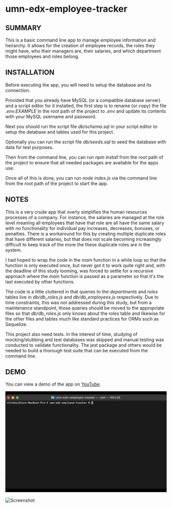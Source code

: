 # umn-edx-employee-tracker

## SUMMARY
This is a basic command line app to manage employee information and heirarchy.  It allows for the creation of employee records, the roles they might have, who their managers are, their salaries, and which department those employees and roles belong.

## INSTALLATION
Before executing the app, you will need to setup the database and its connection.

Provided that you already have MySQL (or a compatible database server) and a script editor for it installed, the first step is to rename (or copy) the file *.env.EXAMPLE* in the root path of the project to *.env* and update its contents with your MySQL username and password.

Next you should run the script file *db/schema.sql* in your script editor to setup the database and tables used for this project.

Optionally you can run the script file *db/seeds.sql* to seed the database with data for test purposes.

Then from the command line, you can run *npm install* from the root path of the project to ensure that all needed packages are available for the apps use.

Once all of this is done, you can run *node index.js* via the command line from the root path of the project to start the app.

## NOTES
This is a very crude app that overly simplifies the human resources processes of a company.  For instance, the salaries are managed at the role level meaning all employees that have that role are all have the same salary with no functionality for individual pay increases, decreases, bonuses, or penalties.  There is a workaround for this by creating multiple duplicate roles that have different salaries, but that does not scale becoming increasingly difficult to keep track of the more the these duplicate roles are in the system.

I had hoped to wrap the code in the *main* function in a while loop so that the function is only executed once, but never got it to work quite right and, with the deadline of this study looming, was forced to settle for a recursive approach where the *main* function is passed as a parameter so that it's the last executed by other functions.

The code is a little cluttered in that queries to the *departments* and *roles* tables live in *db/db_roles.js* and *db/db_employees.js* respectively.  Due to time constraints, this was not addressed during this study, but from a maintenance standpoint, those queries should be moved to the appropriate files so that *db/db_roles.js* only knows about the *roles* table and likewise for the other files and tables much like standard practices for ORMs such as Sequelize.

This project also need tests.  In the interest of time, studying of mocking/stubbing and test databases was skipped and manual testing was conducted to validate functionality.  The jest package and others would be needed to build a thorough test suite that can be executed from the command line.

## DEMO
You can view a demo of the app on [YouTube](https://www.youtube.com/watch?v=Fiol7n16OTk).

![Video](./assets/images/umn-edx-employee-tracker.gif)

![Screenshot](https://i.ytimg.com/vi/Fiol7n16OTk/maxresdefault.jpg)
